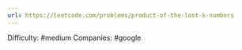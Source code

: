 ```yaml
---
url: https://leetcode.com/problems/product-of-the-last-k-numbers
---
```


Difficulty: #medium
Companies: #google